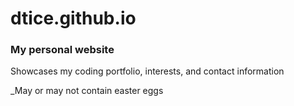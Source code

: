 # dtice.github.io
<h3> My personal website </h3>
<p> Showcases my coding portfolio, interests, and contact information </p>
_May or may not contain easter eggs
